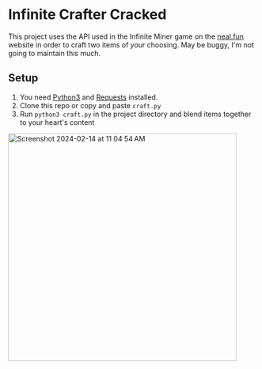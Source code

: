 # Infinite Crafter Cracked

This project uses the API used in the Infinite Miner game on the [neal.fun](https://neal.fun/) website in order to craft two items of _your_ choosing. May be buggy, I'm not going to maintain this much.

## Setup

1. You need [Python3](https://www.python.org/) and [Requests](https://pypi.org/project/requests/) installed.
2. Clone this repo or copy and paste `craft.py`
3. Run `python3 craft.py` in the project directory and blend items together to your heart's content

<img width="461" alt="Screenshot 2024-02-14 at 11 04 54 AM" src="https://github.com/lia-07/infinite-crafter-cracked/assets/107384739/7e85d2e2-db1d-4822-a1a8-b1646b46dee3">
